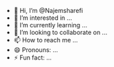 - 👋 Hi, I’m @Najemsharefi
- 👀 I’m interested in ...
- 🌱 I’m currently learning ...
- 💞️ I’m looking to collaborate on ...
- 📫 How to reach me ...
- 😄 Pronouns: ...
- ⚡ Fun fact: ...

<!---
Najemsharefi/Najemsharefi is a ✨ special ✨ repository because its `README.md` (this file) appears on your GitHub profile.
You can click the Preview link to take a look at your changes.
--->
